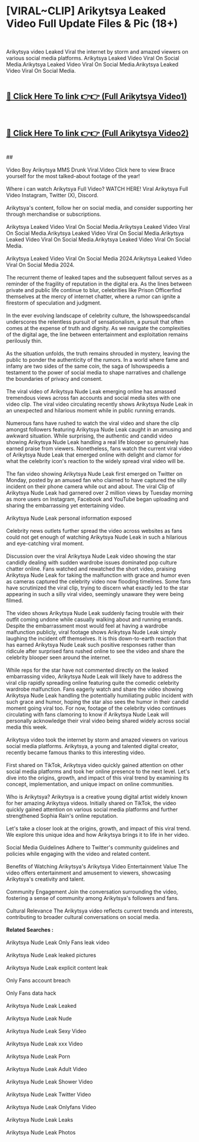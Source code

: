 # [VIRAL~CLIP] Arikytsya Leaked Video Full Update Files & Pic (18+) <br>
<br>

Arikytsya video Leaked Viral the internet by storm and amazed viewers on various social media platforms. Arikytsya Leaked Video Viral On Social Media.Arikytsya Leaked Video Viral On Social Media.Arikytsya Leaked Video Viral On Social Media.<br>
 <br>

##  <a href="https://play.trustnlinepharmacy.us?title=Full Arikytsya&ref=git">🔴 Click Here To link 👉👉 (Full Arikytsya Video1)</a><br>
  <br>

##  <a href="https://play.trustnlinepharmacy.us?title=Full Arikytsya&ref=git">🔴 Click Here To link 👉👉 (Full Arikytsya Video2)</a><br>
  <br>
  ##


  <br>

  <br>
Video Boy Arikytsya MMS Drunk Viral.Video Click here to view Brace yourself for the most talked-about footage of the year!
<br><br>
Where i can watch Arikytsya Full Video? WATCH HERE! Viral Arikytsya Full Video Instagram, Twitter (X), Discord.
<br><br>
Arikytsya's content, follow her on social media, and consider supporting her through merchandise or subscriptions.
<br><br>
Arikytsya Leaked Video Viral On Social Media.Arikytsya Leaked Video Viral On Social Media.Arikytsya Leaked Video Viral On Social Media.Arikytsya Leaked Video Viral On Social Media.Arikytsya Leaked Video Viral On Social Media.
<br><br>
Arikytsya Leaked Video Viral On Social Media 2024.Arikytsya Leaked Video Viral On Social Media 2024.
<br><br>
The recurrent theme of leaked tapes and the subsequent fallout serves as a reminder of the fragility of reputation in the digital era. As the lines between private and public life continue to blur, celebrities like Prison Officerfind themselves at the mercy of internet chatter, where a rumor can ignite a firestorm of speculation and judgment.
<br><br>
In the ever evolving landscape of celebrity culture, the Ishowspeedscandal underscores the relentless pursuit of sensationalism, a pursuit that often comes at the expense of truth and dignity. As we navigate the complexities of the digital age, the line between entertainment and exploitation remains perilously thin.
<br><br>
As the situation unfolds, the truth remains shrouded in mystery, leaving the public to ponder the authenticity of the rumors. In a world where fame and infamy are two sides of the same coin, the saga of Ishowspeedis a testament to the power of social media to shape narratives and challenge the boundaries of privacy and consent.
<br><br>
The viral video of Arikytsya Nude Leak emerging online has amassed tremendous views across fan accounts and social media sites with one video clip. The viral video circulating recently shows Arikytsya Nude Leak in an unexpected and hilarious moment while in public running errands.
<br><br>
Numerous fans have rushed to watch the viral video and share the clip amongst followers featuring Arikytsya Nude Leak caught in an amusing and awkward situation. While surprising, the authentic and candid video showing Arikytsya Nude Leak handling a real life blooper so genuinely has earned praise from viewers. Nonetheless, fans watch the current viral video of Arikytsya Nude Leak that emerged online with delight and clamor for what the celebrity icon's reaction to the widely spread viral video will be.
<br><br>
The fan video showing Arikytsya Nude Leak first emerged on Twitter on Monday, posted by an amused fan who claimed to have captured the silly incident on their phone camera while out and about. The viral Clip of Arikytsya Nude Leak had garnered over 2 million views by Tuesday morning as more users on Instagram, Facebook and YouTube began uploading and sharing the embarrassing yet entertaining video.
<br><br>
Arikytsya Nude Leak personal information exposed
<br><br>
Celebrity news outlets further spread the video across websites as fans could not get enough of watching Arikytsya Nude Leak in such a hilarious and eye-catching viral moment.
<br><br>
Discussion over the viral Arikytsya Nude Leak video showing the star candidly dealing with sudden wardrobe issues dominated pop culture chatter online. Fans watched and rewatched the short video, praising Arikytsya Nude Leak for taking the malfunction with grace and humor even as cameras captured the celebrity video now flooding timelines. Some fans have scrutinized the viral clip, trying to discern what exactly led to the star appearing in such a silly viral video, seemingly unaware they were being filmed.
<br><br>
The video shows Arikytsya Nude Leak suddenly facing trouble with their outfit coming undone while casually walking about and running errands. Despite the embarrassment most would feel at having a wardrobe malfunction publicly, viral footage shows Arikytsya Nude Leak simply laughing the incident off themselves. It is this down-to-earth reaction that has earned Arikytsya Nude Leak such positive responses rather than ridicule after surprised fans rushed online to see the video and share the celebrity blooper seen around the internet.
<br><br>
While reps for the star have not commented directly on the leaked embarrassing video, Arikytsya Nude Leak will likely have to address the viral clip rapidly spreading online featuring quite the comedic celebrity wardrobe malfunction. Fans eagerly watch and share the video showing Arikytsya Nude Leak handling the potentially humiliating public incident with such grace and humor, hoping the star also sees the humor in their candid moment going viral too. For now, footage of the celebrity video continues circulating with fans clamoring to know if Arikytsya Nude Leak will personally acknowledge their viral video being shared widely across social media this week.
<br><br>
Arikytsya video took the internet by storm and amazed viewers on various social media platforms. Arikytsya, a young and talented digital creator, recently became famous thanks to this interesting video.
<br><br>
First shared on TikTok, Arikytsya video quickly gained attention on other social media platforms and took her online presence to the next level. Let's dive into the origins, growth, and impact of this viral trend by examining its concept, implementation, and unique impact on online communities.
<br><br>
Who is Arikytsya? Arikytsya is a creative young digital artist widely known for her amazing Arikytsya videos. Initially shared on TikTok, the video quickly gained attention on various social media platforms and further strengthened Sophia Rain's online reputation.
<br><br>
Let's take a closer look at the origins, growth, and impact of this viral trend. We explore this unique idea and how Arikytsya brings it to life in her video.
<br><br>
Social Media Guidelines Adhere to Twitter's community guidelines and policies while engaging with the video and related content.
<br><br>
Benefits of Watching Arikytsya's Arikytsya Video Entertainment Value The video offers entertainment and amusement to viewers, showcasing Arikytsya's creativity and talent.
<br><br>
Community Engagement Join the conversation surrounding the video, fostering a sense of community among Arikytsya's followers and fans.
<br><br>
Cultural Relevance The Arikytsya video reflects current trends and interests, contributing to broader cultural conversations on social media.
<br><br>
<strong>Related Searches :</strong>
<br><br>
Arikytsya Nude Leak Only Fans leak video
<br><br>
Arikytsya Nude Leak leaked pictures
<br><br>
Arikytsya Nude Leak explicit content leak
<br><br>
Only Fans account breach
<br><br>
Only Fans data hack
<br><br>
Arikytsya Nude Leak Leaked
<br><br>
Arikytsya Nude Leak Nude
<br><br>
Arikytsya Nude Leak Sexy Video
<br><br>
Arikytsya Nude Leak xxx Video
<br><br>
Arikytsya Nude Leak Porn
<br><br>
Arikytsya Nude Leak Adult Video
<br><br>
Arikytsya Nude Leak Shower Video
<br><br>
Arikytsya Nude Leak Twitter Video
<br><br>
Arikytsya Nude Leak Onlyfans Video
<br><br>
Arikytsya Nude Leak Leaks
<br><br>
Arikytsya Nude Leak Photos